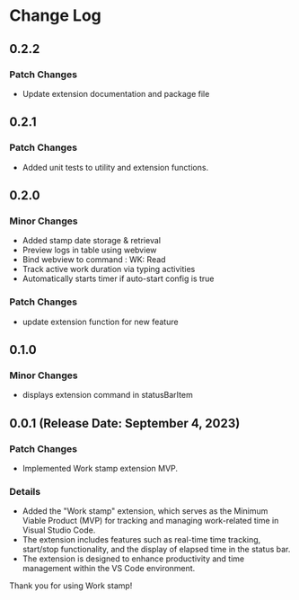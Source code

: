 # Change Log

## 0.2.2

### Patch Changes

- Update extension documentation and package file

## 0.2.1

### Patch Changes

- Added unit tests to utility and extension functions.

## 0.2.0

### Minor Changes

- Added stamp date storage & retrieval
- Preview logs in table using webview
- Bind webview to command : WK: Read
- Track active work duration via typing activities
- Automatically starts timer if auto-start config is true

### Patch Changes

- update extension function for new feature

## 0.1.0

### Minor Changes

- displays extension command in statusBarItem

## 0.0.1 (Release Date: September 4, 2023)

### Patch Changes

- Implemented Work stamp extension MVP.

### Details

- Added the "Work stamp" extension, which serves as the Minimum Viable Product (MVP) for tracking and managing work-related time in Visual Studio Code.
- The extension includes features such as real-time time tracking, start/stop functionality, and the display of elapsed time in the status bar.
- The extension is designed to enhance productivity and time management within the VS Code environment.

Thank you for using Work stamp!
